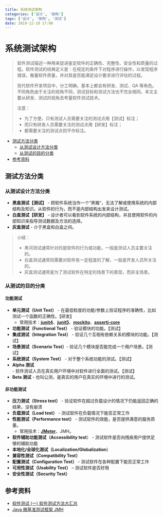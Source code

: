```yaml
---
title: 系统测试架构
categories: ['设计', '架构']
tags: ['设计', '架构', '测试']
date: 2019-12-10 17:00
---
```


# 系统测试架构

> 软件测试描述一种用来促进鉴定软件的正确性、完整性、安全性和质量的过程。软件测试的经典定义是：在规定的条件下对程序进行操作，以发现程序错误，衡量软件质量，并对其是否能满足设计要求进行评估的过程。
>
> 现代软件开发项目中，分工明确，基本上都会有研发、测试、QA 等角色。不同角色由于关注的视角不同，测试目标和测试方法也不完全相同。本文主要从研发、测试的视角去考量软件测试技术。
>
> 注意：
>
> - 为了方便，只有测试人员需要关注的测试点用【测试】标注；
> - 而只有研发人员需要关注的测试点用【研发】标注；
> - 都需要关注的测试点则不作标注。

<!-- TOC depthFrom:2 depthTo:3 -->

- [测试方法分类](#测试方法分类)
  - [从测试设计方法分类](#从测试设计方法分类)
  - [从测试的目的分类](#从测试的目的分类)
- [参考资料](#参考资料)

<!-- /TOC -->

## 测试方法分类

### 从测试设计方法分类

- **黑盒测试【测试】** - 把软件系统当作一个“黑箱”，无法了解或使用系统的内部结构及知识。从软件的行为，而不是内部结构出发来设计测试。
- **白盒测试【研发】** - 设计者可以看到软件系统的内部结构，并且使用软件的内部知识来指导测试数据及方法的选择。
- **灰盒测试** - 介于黑盒和白盒之间。

> 小结：
>
> - 黑河测试通常针对的是软件的行为或功能，一般是测试人员主要关注的。
> - 白盒测试通常则需要对软件有一定程度的了解，一般是开发人员所关注的。
> - 灰盒测试通常是为了测试软件在特定的场景下的表现，而非主场景。

### 从测试的目的分类

#### 功能测试

- **单元测试（Unit Test）** - 在最低粒度的功能/参数上验证程序的准确性，比如测试一个函数的正确性。【研发】
  - 常用技术：[**junit4**](https://github.com/junit-team/junit4)、[**junit5**](https://github.com/junit-team/junit5)、[**mockito**](https://github.com/mockito/mockito)、[**assertj-core**](https://github.com/joel-costigliola/assertj-core)
- **功能测试（Functional Test）** - 验证模块的功能。【测试】
- **集成测试（Integration Test）** - 验证几个互相有依赖关系的模块的功能。【测试】
- **场景测试（Scenario Test）**- 验证几个模块是否能完成一个用户场景。【测试】
- **系统测试（System Test）** - 对于整个系统功能的测试。【测试】
- **Alpha 测试** - 软件测试人员在真实用户环境中对软件进行全面的测试。【测试】
- **Beta 测试** - 也叫公测，是真实的用户在真实的环境中进行的测试。

#### 非功能测试

- **压力测试（Stress test）** - 验证软件在超过负载设计的情况下仍能返回正确的结果，没有崩溃
- **负载测试（Load test）** - 测试软件在负载情况下能否正常工作
- **性能测试（Performance test）** - 测试软件的效能，是否提供满意的服务质量。
  - 常用技术：[**JMeter**](https://jmeter.apache.org/)、JMH。
- **软件辅助功能测试（Accessibility test**） - 测试软件是否向残疾用户提供足够的辅助功能
- **本地化/全球化测试（Localization/Globalization**）
- **兼容性测试（Compatibility Test）**
- **配置测试（Configuration Test）** - 测试软件在各种配置下能否正常工作
- **可用性测试（Usability Test）** – 测试软件是否好用
- **安全性测试（Security Test）**

## 参考资料

- [软件测试 (一) 软件测试方法大汇总](https://www.cnblogs.com/TankXiao/archive/2012/02/20/2347016.html)
- [Java 微基准测试框架 JMH](https://www.xncoding.com/2018/01/07/java/jmh.html)
